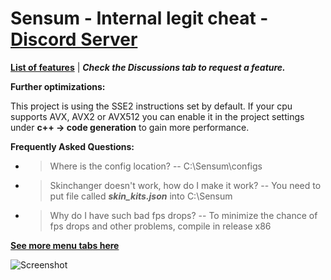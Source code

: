# Sensum - Internal legit cheat - [Discord Server](https://discord.gg/dDwHyydXw7)

[**List of features**](https://pastebin.com/twMkYr0q) | ***Check the Discussions tab to request a feature.***

**Further optimizations:**

This project is using the SSE2 instructions set by default.
If your cpu supports AVX, AVX2 or AVX512 you can enable it in the project settings under **c++ -> code generation** to gain more performance.

**Frequently Asked Questions:**
- > Where is the config location?
  -- C:\Sensum\configs    
- > Skinchanger doesn't work, how do I make it work?
    -- You need to put file called ***skin_kits.json*** into C:\\Sensum
- > Why do I have such bad fps drops?
    -- To minimize the chance of fps drops and other problems, compile in release x86
    
 [**See more menu tabs here**](https://imgur.com/a/tuDbTXH)
    
![Screenshot](https://i.imgur.com/A1agCyT.png)




